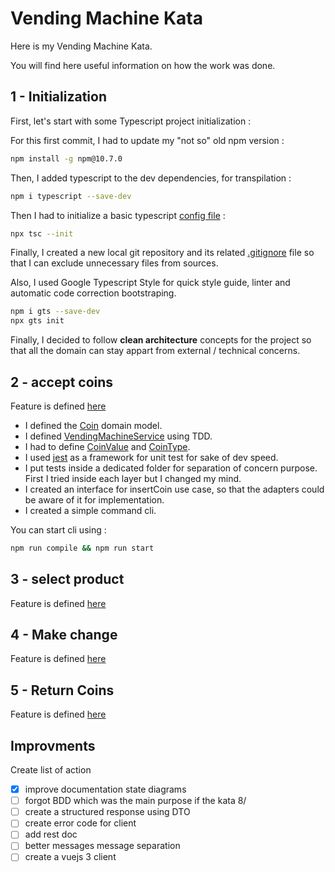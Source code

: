 # Vending Machine Kata

Here is my Vending Machine Kata.

You will find here useful information on how the work was done.

## 1 - Initialization

First, let's start with some Typescript project initialization :

For this first commit, I had to update my "not so" old npm version :

```sh
npm install -g npm@10.7.0
```

Then, I added typescript to the dev dependencies, for transpilation :

```sh
npm i typescript --save-dev
```

Then I had to initialize a basic typescript [config file](./tsconfig.json) :

```sh
npx tsc --init
```

Finally, I created a new local git repository and its related [.gitignore](./.gitignore) file so that I can exclude unnecessary files from sources.


Also, I used Google Typescript Style for quick style guide, linter and automatic code correction bootstraping.

```sh
npm i gts --save-dev
npx gts init
```

Finally, I decided to follow **clean architecture** concepts for the project so that all the domain can stay appart from external / technical concerns.

## 2 - accept coins

Feature is defined [here](https://github.com/guyroyse/vending-machine-kata?tab=readme-ov-file#accept-coins)

- I defined the [Coin](./src/domain/models/Coin.ts) domain model.
- I defined [VendingMachineService](./src/domain/services/VendingMachineService.ts) using TDD.
- I had to define [CoinValue](./src/domain/models/Coin.ts) and [CoinType](./src/domain/models/Coin.ts).
- I used [jest](https://jestjs.io/fr/) as a framework for unit test for sake of dev speed.
- I put tests inside a dedicated folder for separation of concern purpose. First I tried inside each layer but I changed my mind.
- I created an interface for insertCoin use case, so that the adapters could be aware of it for implementation.
- I created a simple command cli.

You can start cli using :
```sh
npm run compile && npm run start
```

## 3 - select product

Feature is defined [here](https://github.com/guyroyse/vending-machine-kata?tab=readme-ov-file#make-change)

## 4 - Make change

Feature is defined [here](https://github.com/guyroyse/vending-machine-kata?tab=readme-ov-file#make-change)

## 5 - Return Coins

Feature is defined [here](https://github.com/guyroyse/vending-machine-kata?tab=readme-ov-file#return-coins)

## Improvments

Create list of action 

- [x] improve documentation state diagrams
- [ ] forgot BDD which was the main purpose if the kata 8/
- [ ] create a structured response using DTO
- [ ] create error code for client
- [ ] add rest doc
- [ ] better messages message separation
- [ ] create a vuejs 3 client
